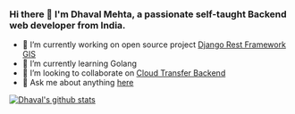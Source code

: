 ### Hi there 👋 I'm Dhaval Mehta, a passionate self-taught Backend web developer from India.

- 🔭 I’m currently working on open source project [Django Rest Framework GIS](https://github.com/openwisp/django-rest-framework-gis)
- 🌱 I’m currently learning Golang
- 👯 I’m looking to collaborate on [Cloud Transfer Backend](https://github.com/cloud-transfer/cloud-transfer-backend)
- 💬 Ask me about anything [here](https://github.com/dhaval-mehta/dhaval-mehta/issues)

<a href="https://github.com/dhaval-mehta">
  <img align="center" src="https://github-readme-stats.vercel.app/api/?username=dhaval-mehta&count_private=true&show_icons=true" alt="Dhaval's github stats" />
</a>
